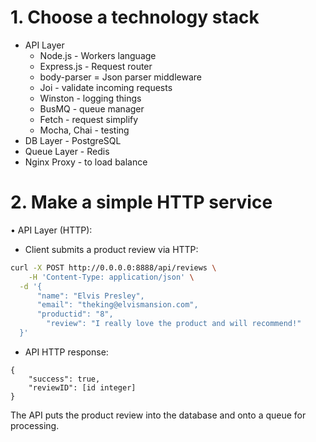 # 1. Choose a technology stack
- API Layer
  - Node.js - Workers language
  - Express.js - Request router
  - body-parser = Json parser middleware
  - Joi - validate incoming requests
  - Winston - logging things
  - BusMQ - queue manager
  - Fetch - request simplify
  - Mocha, Chai - testing
- DB Layer - PostgreSQL
- Queue Layer - Redis
- Nginx Proxy - to load balance


# 2. Make a simple HTTP service
•	API Layer (HTTP):

-	Client submits a product review via HTTP:

```bash
curl -X POST http://0.0.0.0:8888/api/reviews \
 	-H 'Content-Type: application/json' \
  -d '{
      "name": "Elvis Presley",
      "email": "theking@elvismansion.com",
      "productid": "8",
        "review": "I really love the product and will recommend!"
  }'
```
-	API HTTP response:
```
{
	"success": true,
	"reviewID": [id integer]
}
```
The API puts the product review into the database and onto a queue for processing.
